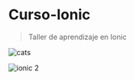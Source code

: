 # Curso-Ionic
>Taller de aprendizaje en Ionic

![cats](http://uploads.neatorama.com/images/posts/328/88/88328/1455494723-0.jpg)

![ionic 2](https://4.bp.blogspot.com/-qH70FSojXb4/VuYYjLZRGjI/AAAAAAAAJJs/nuxOWmK6yVEk87Qdpmi5MjJHFnd538phg/s1600/Screen%2BShot%2B2016-03-13%2Bat%2B6.48.49%2BPM.png)
